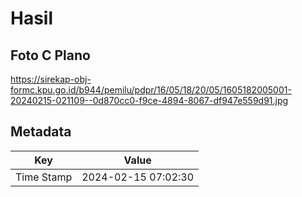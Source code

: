 # Hasil

## Foto C Plano

https://sirekap-obj-formc.kpu.go.id/b944/pemilu/pdpr/16/05/18/20/05/1605182005001-20240215-021109--0d870cc0-f9ce-4894-8067-df947e559d91.jpg


## Metadata

| Key        | Value               |
| ---------- | ------------------- |
| Time Stamp | 2024-02-15 07:02:30 |



